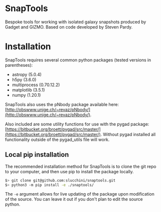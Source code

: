 # SnapTools

Bespoke tools for working with isolated galaxy snapshots produced by Gadget and GIZMO. Based on code developed by Steven Pardy.

# Installation

SnapTools requires several common python packages (tested versions in parentheses):

- astropy (5.0.4)
- h5py (3.6.0)
- multiprocess (0.70.12.2)
- matplotlib (3.5.1)
- numpy (1.20.1)

SnapTools also uses the pNbody package available here: [http://obswww.unige.ch/~revaz/pNbody/](http://obswww.unige.ch/~revaz/pNbody/).

Also included are some utility functions for use with the pygad package: [https://bitbucket.org/broett/pygad/src/master/](https://bitbucket.org/broett/pygad/src/master/). Without pygad installed all functionality outside of the pygad_utils file will work.

## Local pip installation

The recommended installation method for SnapTools is to clone the git repo to your computer, and then use pip to install the package locally.

```bash
$> git clone git@github.com:slucchini/snaptools.git
$> python3 -m pip install -e ./snaptools/
```

The `-e` argument allows for live updating of the package upon modification of the source. You can leave it out if you don't plan to edit the source python.
